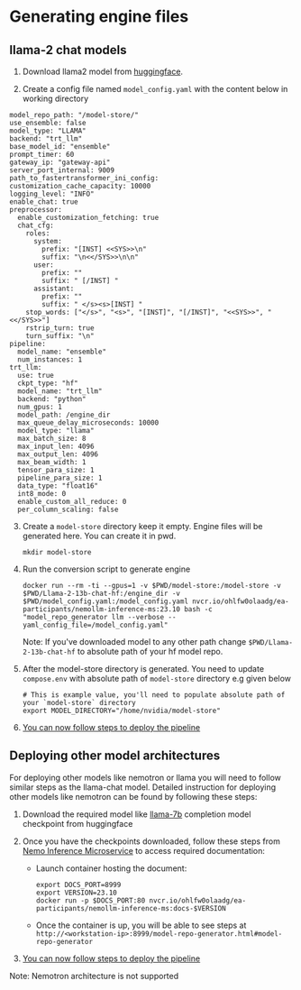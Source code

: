 # Generating engine files
## llama-2 chat models
1. Download llama2 model from [huggingface](https://huggingface.co/meta-llama/Llama-2-13b-chat-hf).

2. Create a config file named `model_config.yaml` with the content below in working directory
```
model_repo_path: "/model-store/"
use_ensemble: false
model_type: "LLAMA"
backend: "trt_llm"
base_model_id: "ensemble"
prompt_timer: 60
gateway_ip: "gateway-api"
server_port_internal: 9009
path_to_fastertransformer_ini_config:
customization_cache_capacity: 10000
logging_level: "INFO"
enable_chat: true
preprocessor:
  enable_customization_fetching: true
  chat_cfg:
    roles:
      system:
        prefix: "[INST] <<SYS>>\n"
        suffix: "\n<</SYS>>\n\n"
      user:
        prefix: ""
        suffix: " [/INST] "
      assistant:
        prefix: ""
        suffix: " </s><s>[INST] "
    stop_words: ["</s>", "<s>", "[INST]", "[/INST]", "<<SYS>>", "<</SYS>>"]
    rstrip_turn: true
    turn_suffix: "\n"
pipeline:
  model_name: "ensemble"
  num_instances: 1
trt_llm:
  use: true
  ckpt_type: "hf"
  model_name: "trt_llm"
  backend: "python"
  num_gpus: 1
  model_path: /engine_dir
  max_queue_delay_microseconds: 10000
  model_type: "llama"
  max_batch_size: 8
  max_input_len: 4096
  max_output_len: 4096
  max_beam_width: 1
  tensor_para_size: 1
  pipeline_para_size: 1
  data_type: "float16"
  int8_mode: 0
  enable_custom_all_reduce: 0
  per_column_scaling: false
```

3. Create a `model-store` directory keep it empty. Engine files will be generated here. You can create it in pwd.
    ```
    mkdir model-store
    ```
4. Run the conversion script to generate engine
    ```
    docker run --rm -ti --gpus=1 -v $PWD/model-store:/model-store -v $PWD/Llama-2-13b-chat-hf:/engine_dir -v $PWD/model_config.yaml:/model_config.yaml nvcr.io/ohlfw0olaadg/ea-participants/nemollm-inference-ms:23.10 bash -c "model_repo_generator llm --verbose --yaml_config_file=/model_config.yaml"
    ```

    Note: If you've downloaded model to any other path change `$PWD/Llama-2-13b-chat-hf` to absolute path of your hf model repo.

5. After the model-store directory is generated. You need to update `compose.env` with absolute path of `model-store` directory e.g given below
    ```
    # This is example value, you'll need to populate absolute path of your `model-store` directory
    export MODEL_DIRECTORY="/home/nvidia/model-store"
    ```

6. [You can now follow steps to deploy the pipeline](../../RetrievalAugmentedGeneration/README.md#install-guide)

## Deploying other model architectures
For deploying other models like nemotron or llama you will need to follow similar steps as the llama-chat model. Detailed instruction for deploying other models like nemotron can be found by following these steps:
1. Download the required model like [llama-7b](https://huggingface.co/meta-llama/Llama-2-7b) completion model checkpoint from huggingface

2. Once you have the checkpoints downloaded, follow these steps from [Nemo Inference Microservice](https://registry.ngc.nvidia.com/orgs/ohlfw0olaadg/teams/ea-participants/containers/nemollm-inference-ms) to access required documentation:


    - Launch container hosting the document:
        ```
        export DOCS_PORT=8999
        export VERSION=23.10
        docker run -p $DOCS_PORT:80 nvcr.io/ohlfw0olaadg/ea-participants/nemollm-inference-ms:docs-$VERSION
        ```

    -  Once the container is up, you will be able to see steps at `http://<workstation-ip>:8999/model-repo-generator.html#model-repo-generator`

3. [You can now follow steps to deploy the pipeline](../../RetrievalAugmentedGeneration/README.md#install-guide)

Note: Nemotron architecture is not supported